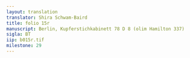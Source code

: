 ```yaml
---
layout: translation
translator: Shira Schwam-Baird
title: folio 15r
manuscript: Berlin, Kupferstichkabinett 78 D 8 (olim Hamilton 337)
sigla: BT
iip: b015r.tif
milestone: 29
---
```



